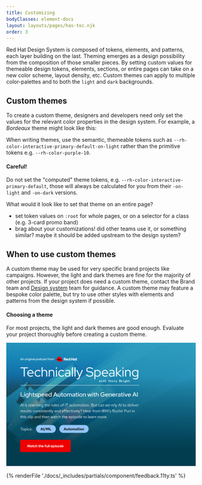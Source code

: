 ```yaml
---
title: Customizing
bodyClasses: element-docs
layout: layouts/pages/has-toc.njk
order: 3
---
```

<link rel="stylesheet"
      data-helmet
      href="../color-palettes.css">

<script type="module" data-helmet>
  import '@uxdot/elements/uxdot-pattern.js';
  import '@rhds/elements/lib/elements/rh-context-demo/rh-context-demo.js';
  import '@rhds/elements/rh-accordion/rh-accordion.js';
  import '@rhds/elements/rh-audio-player/rh-audio-player.js';
  import '@rhds/elements/rh-blockquote/rh-blockquote.js';
  import '@rhds/elements/rh-button/rh-button.js';
  import '@rhds/elements/rh-card/rh-card.js';
  import '@rhds/elements/rh-cta/rh-cta.js';
  import '@rhds/elements/rh-pagination/rh-pagination.js';
  import '@rhds/elements/rh-switch/rh-switch.js';
  import '@rhds/elements/rh-tabs/rh-tabs.js';
  import '@rhds/elements/rh-tag/rh-tag.js';
  import '@rhds/elements/rh-tile/rh-tile.js';
  document.getElementById('bordeaux-page-switch').addEventListener('change', function() {
    document.documentElement.classList.toggle('theme-bordeaux', this.checked);
  });
</script>

<style>
  .theme-bordeaux {
    --bordeaux-darkest: #19050a;
    --bordeaux-darker: #260710;
    --bordeaux-dark: #330915;
    --bordeaux-dark-alt: #290711;
    --bordeaux-brand-dark: #7f1734;
    --bordeaux-brand-light: #d52757;
    --bordeaux-light: #a55d71;
    --bordeaux-lighter: #d9b9c2;
    --bordeaux-lightest: #f2e8eb;
    --rh-color-surface-darkest: var(--bordeaux-darkest);
    --rh-color-surface-darker: var(--bordeaux-darker);
    --rh-color-surface-dark: var(--bordeaux-dark);
    --rh-color-surface-dark-alt: var(--bordeaux-dark-alt);
    --rh-color-surface-light: var(--bordeaux-light);
    --rh-color-surface-lighter: var(--bordeaux-lighter);
    --rh-color-surface-lightest: var(--bordeaux-lightest);
    --rh-color-border-interactive-on-dark: var(--bordeaux-lightest);
    --rh-color-border-interactive-on-light: var(--bordeaux-darkest);
    --rh-color-interactive-primary-default-on-dark: var(--bordeaux-lighter);
    --rh-color-interactive-primary-default-on-light: var(--bordeaux-darker);
    --rh-color-interactive-primary-hover-on-dark: var(--bordeaux-light);
    --rh-color-interactive-primary-hover-on-light: var(--bordeaux-dark);
    --rh-color-interactive-primary-focus-on-dark: var(--bordeaux-light);
    --rh-color-interactive-primary-focus-on-light: var(--bordeaux-dark);
    --rh-color-interactive-primary-active-on-dark: var(--bordeaux-light);
    --rh-color-interactive-primary-active-on-light: var(--bordeaux-dark);
    --rh-color-border-subtle-on-dark: var(--bordeaux-lighter);
    --rh-color-border-subtle-on-light: var(--bordeaux-darker);
    --rh-color-icon-primary-on-light: var(--bordeaux-brand-dark);
    --rh-color-icon-primary-on-dark: var(--bordeaux-brand-light);
  }
</style>


Red Hat Design System is composed of tokens, elements, and patterns, each layer
building on the last. Theming emerges as a design possibility from the
composition of those smaller pieces. By setting custom values for themeable
design tokens, elements, sections, or entire pages can take on a new color
scheme, layout density, etc. Custom themes can apply to multiple color-palettes
and to both the `light` and `dark` backgrounds.

## Custom themes

To create a custom theme, designers and developers need only set the values for
the relevant color properties in the design system. For example, a _Bordeaux_
theme might look like this:

<uxdot-pattern class="card-snippet-grid"
               src="./patterns/card-bordeaux.html">
</uxdot-pattern>

<rh-alert>When writing themes, use the semantic, themeable tokens such as
`--rh-color-interactive-primary-default-on-light` rather than the primitive tokens
e.g. `--rh-color-purple-10`.</rh-alert>

<rh-alert state="warning">
  <h4 slot="header">Careful!</h4>

Do not set the "computed" theme tokens, e.g.
`--rh-color-interactive-primary-default`, those will always be calculated for
you from their `-on-light` and `-on-dark` versions.

</rh-alert>

<rh-card>
  <label for="bordeaux-page-switch">
    What would it look like to set that theme on an entire page?
  </label>
  <rh-switch id="bordeaux-page-switch"
             message-on="Bordeaux"
             message-off="Raleigh"></rh-switch>
</rh-card>

- set token values on `:root` for whole pages, or on a selector for a class
(e.g. 3-card promo band)
- brag about your customizations! did other teams use it, or something similar?
  maybe it should be added upstream to the design system?

## When to use custom themes

A custom theme may be used for very specific brand projects like campaigns.
However, the light and dark themes are fine for the majority of other projects.
If your project does need a custom theme, contact the Brand team and [Design
system](https://github.com/RedHat-UX/red-hat-design-system/discussions) team for guidance. A custom theme may feature a bespoke color
palette, but try to use other styles with elements and patterns from the design
system if possible.

<rh-alert state="warning">
  <h4 slot="header">Choosing a theme</h4>
  <p>For most projects, the light and dark themes are good enough. Evaluate
    your project thoroughly before creating a custom theme.</p>
</rh-alert>

<uxdot-example>
  <img alt="Example of a hero that uses light blue tags against a background image",
       src="/assets/theming/custom-theme.png">
</uxdot-example>

{% renderFile './docs/_includes/partials/component/feedback.11ty.ts' %}
